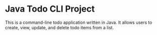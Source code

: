 # Java Todo CLI Project
This is a command-line todo application written in Java. It allows users to create, view, update, and delete todo items from a list.
